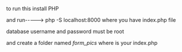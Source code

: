 to run this install PHP

and run----->
php -S localhost:8000 where you have index.php file

database username and password must be root

 and create a folder named *form_pics* where is your index.php
